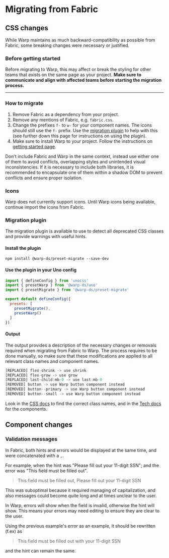 # Migrating from Fabric

## CSS changes

While Warp maintains as much backward-compatibility as possible from Fabric,
some breaking changes were necessary or justified.


### Before getting started
Before migrating to Warp, this may affect or break the styling for other teams that exists on the same page as your project. **Make sure to communicate and align with affected teams before starting the migration process.**

-----

### How to migrate
1. Remove Fabric as a dependency from your project.
2. Remove any mentions of Fabric, e.g. `fabric.css`.
3. Change the prefixes `f-` to `w-` for your component names. The icons should still use the `f-` prefix. Use the [migration plugin](https://github.com/warp-ds/preset-migrate) to help with this (see further down this page for instructions on using the plugin).
4. Make sure to install Warp to your project. Follow the instructions on [getting started page](/getting-started/developers/).

Don't include Fabric and Warp in the same context, instead use either one of them to avoid conflicts, overlapping styles and unintended visual inconsistencies.
If it is necessary to include both libraries, it is recommended to encapsulate one of them within a shadow DOM to prevent conflicts and ensure proper isolation.

### Icons
Warp does not currently support icons. Until Warp icons being available, continue import the icons from Fabric.

### Migration plugin

The migration plugin is available to use to detect all deprecated CSS classes and provide warnings with useful hints.

#### Install the plugin

```shell
npm install @warp-ds/preset-migrate --save-dev
```

#### Use the plugin in your Uno config

```js
import { defineConfig } from 'unocss'
import { presetWarp } from '@warp-ds/uno'
import { presetMigrate } from '@warp-ds/preset-migrate'

export default defineConfig({
  presets: [
    presetMigrate(),
    presetWarp()
  ]
})
```

#### Output
The output provides a description of the necessary changes or removals required when migrating from Fabric to Warp. The process requires to be done manually, so make sure that these modifications are applied to all relevant class names and component names.

```js
[REPLACED] flex-shrink -> use shrink
[REPLACED] flex-grow -> use grow
[REPLACED] last-child:mb-0 -> use last:mb-0
[REMOVED] button -> use Warp button component instead
[REMOVED] button--primary -> use Warp button component instead
[REMOVED] button--small -> use Warp button component instead
```
Look in the [CSS docs](https://warp-ds.github.io/css-docs/) to find the correct class names, and in the [Tech docs](https://warp-ds.github.io/tech-docs) for the components.

## Component changes

### Validation messages

In Fabric, both hints and errors would be displayed at the same time, and were concatenated with a `,`.

For example, when the hint was "Please fill out your 11-digit SSN"; and the error was "This field must be filled out".

> This field must be filled out, Please fill out your 11-digit SSN

This was suboptimal because it required managing of capitalization, and also messages could become quite long and at times unclear to the user.

In Warp, errors will show when the field is invalid, otherwise the hint will show. This means your errors may need editing to ensure they are clear to the user.

Using the previous example's error as an example, it should be rewritten (f.ex) as

> This field must be filled out with your 11-digit SSN

and the hint can remain the same.

<!--@include: ../colors.md-->